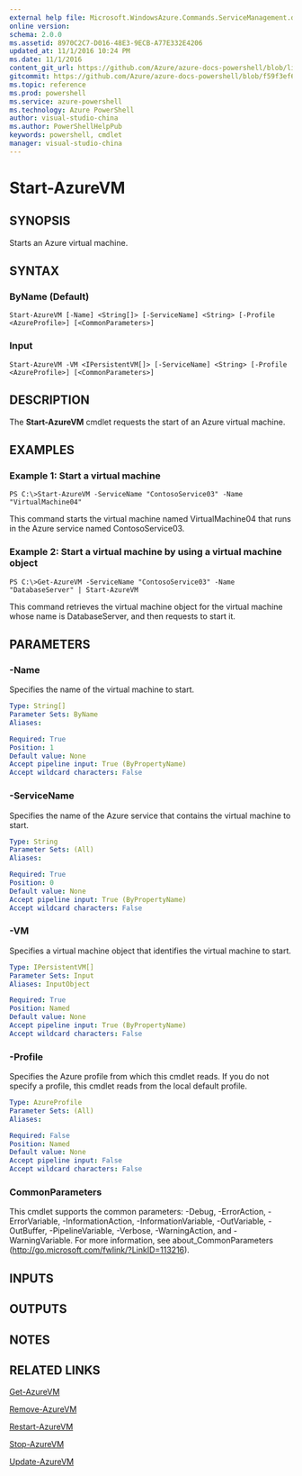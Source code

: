 ```yaml
---
external help file: Microsoft.WindowsAzure.Commands.ServiceManagement.dll-Help.xml
online version: 
schema: 2.0.0
ms.assetid: 8970C2C7-D016-48E3-9ECB-A77E332E4206
updated_at: 11/1/2016 10:24 PM
ms.date: 11/1/2016
content_git_url: https://github.com/Azure/azure-docs-powershell/blob/live/azureps-cmdlets-docs/ServiceManagement/Azure.Service/v0.9.8/Start-AzureVM.md
gitcommit: https://github.com/Azure/azure-docs-powershell/blob/f59f3ef60bc592383812213e69fd77ba950759ed/azureps-cmdlets-docs/ServiceManagement/Azure.Service/v0.9.8/Start-AzureVM.md
ms.topic: reference
ms.prod: powershell
ms.service: azure-powershell
ms.technology: Azure PowerShell
author: visual-studio-china
ms.author: PowerShellHelpPub
keywords: powershell, cmdlet
manager: visual-studio-china
---
```


# Start-AzureVM

## SYNOPSIS
Starts an Azure virtual machine.

## SYNTAX

### ByName (Default)
```
Start-AzureVM [-Name] <String[]> [-ServiceName] <String> [-Profile <AzureProfile>] [<CommonParameters>]
```

### Input
```
Start-AzureVM -VM <IPersistentVM[]> [-ServiceName] <String> [-Profile <AzureProfile>] [<CommonParameters>]
```

## DESCRIPTION
The **Start-AzureVM** cmdlet requests the start of an Azure virtual machine.

## EXAMPLES

### Example 1: Start a virtual machine
```
PS C:\>Start-AzureVM -ServiceName "ContosoService03" -Name "VirtualMachine04"
```

This command starts the virtual machine named VirtualMachine04 that runs in the Azure service named ContosoService03.

### Example 2: Start a virtual machine by using a virtual machine object
```
PS C:\>Get-AzureVM -ServiceName "ContosoService03" -Name "DatabaseServer" | Start-AzureVM
```

This command retrieves the virtual machine object for the virtual machine whose name is DatabaseServer, and then requests to start it.

## PARAMETERS

### -Name
Specifies the name of the virtual machine to start.

```yaml
Type: String[]
Parameter Sets: ByName
Aliases: 

Required: True
Position: 1
Default value: None
Accept pipeline input: True (ByPropertyName)
Accept wildcard characters: False
```

### -ServiceName
Specifies the name of the Azure service that contains the virtual machine to start.

```yaml
Type: String
Parameter Sets: (All)
Aliases: 

Required: True
Position: 0
Default value: None
Accept pipeline input: True (ByPropertyName)
Accept wildcard characters: False
```

### -VM
Specifies a virtual machine object that identifies the virtual machine to start.

```yaml
Type: IPersistentVM[]
Parameter Sets: Input
Aliases: InputObject

Required: True
Position: Named
Default value: None
Accept pipeline input: True (ByPropertyName)
Accept wildcard characters: False
```

### -Profile
Specifies the Azure profile from which this cmdlet reads.
If you do not specify a profile, this cmdlet reads from the local default profile.

```yaml
Type: AzureProfile
Parameter Sets: (All)
Aliases: 

Required: False
Position: Named
Default value: None
Accept pipeline input: False
Accept wildcard characters: False
```

### CommonParameters
This cmdlet supports the common parameters: -Debug, -ErrorAction, -ErrorVariable, -InformationAction, -InformationVariable, -OutVariable, -OutBuffer, -PipelineVariable, -Verbose, -WarningAction, and -WarningVariable. For more information, see about_CommonParameters (http://go.microsoft.com/fwlink/?LinkID=113216).

## INPUTS

## OUTPUTS

## NOTES

## RELATED LINKS

[Get-AzureVM](xref:ServiceManagement/Azure.Service/v0.9.8/Get-AzureVM.md)

[Remove-AzureVM](xref:ServiceManagement/Azure.Service/v0.9.8/Remove-AzureVM.md)

[Restart-AzureVM](xref:ServiceManagement/Azure.Service/v0.9.8/Restart-AzureVM.md)

[Stop-AzureVM](xref:ServiceManagement/Azure.Service/v0.9.8/Stop-AzureVM.md)

[Update-AzureVM](xref:ServiceManagement/Azure.Service/v0.9.8/Update-AzureVM.md)


